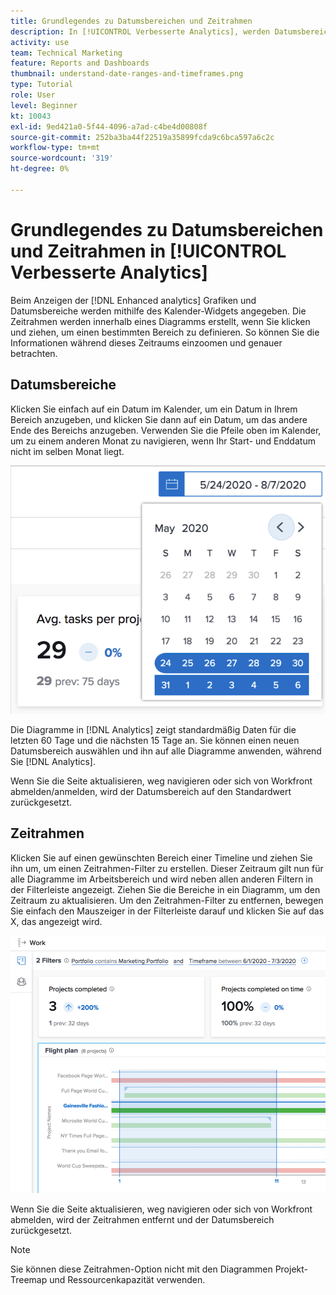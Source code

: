 ```yaml
---
title: Grundlegendes zu Datumsbereichen und Zeitrahmen
description: In [!UICONTROL Verbesserte Analytics], werden Datumsbereiche mithilfe des Kalender-Widgets angegeben. Zeitrahmen werden in einem Diagramm erstellt.
activity: use
team: Technical Marketing
feature: Reports and Dashboards
thumbnail: understand-date-ranges-and-timeframes.png
type: Tutorial
role: User
level: Beginner
kt: 10043
exl-id: 9ed421a0-5f44-4096-a7ad-c4be4d00808f
source-git-commit: 252ba3ba44f22519a35899fcda9c6bca597a6c2c
workflow-type: tm+mt
source-wordcount: '319'
ht-degree: 0%

---
```


# Grundlegendes zu Datumsbereichen und Zeitrahmen in [!UICONTROL Verbesserte Analytics]

Beim Anzeigen der [!DNL Enhanced analytics] Grafiken und Datumsbereiche werden mithilfe des Kalender-Widgets angegeben. Die Zeitrahmen werden innerhalb eines Diagramms erstellt, wenn Sie klicken und ziehen, um einen bestimmten Bereich zu definieren. So können Sie die Informationen während dieses Zeitraums einzoomen und genauer betrachten.

## Datumsbereiche

Klicken Sie einfach auf ein Datum im Kalender, um ein Datum in Ihrem Bereich anzugeben, und klicken Sie dann auf ein Datum, um das andere Ende des Bereichs anzugeben. Verwenden Sie die Pfeile oben im Kalender, um zu einem anderen Monat zu navigieren, wenn Ihr Start- und Enddatum nicht im selben Monat liegt.

![Ein Bild zur Auswahl eines Datumsbereichs mithilfe des Kalender-Widgets](assets/section-1-3.png)

Die Diagramme in [!DNL Analytics] zeigt standardmäßig Daten für die letzten 60 Tage und die nächsten 15 Tage an. Sie können einen neuen Datumsbereich auswählen und ihn auf alle Diagramme anwenden, während Sie [!DNL Analytics].

Wenn Sie die Seite aktualisieren, weg navigieren oder sich von Workfront abmelden/anmelden, wird der Datumsbereich auf den Standardwert zurückgesetzt.

## Zeitrahmen

Klicken Sie auf einen gewünschten Bereich einer Timeline und ziehen Sie ihn um, um einen Zeitrahmen-Filter zu erstellen. Dieser Zeitraum gilt nun für alle Diagramme im Arbeitsbereich und wird neben allen anderen Filtern in der Filterleiste angezeigt. Ziehen Sie die Bereiche in ein Diagramm, um den Zeitraum zu aktualisieren. Um den Zeitrahmen-Filter zu entfernen, bewegen Sie einfach den Mauszeiger in der Filterleiste darauf und klicken Sie auf das X, das angezeigt wird.

![Bild, das durch Klicken und Ziehen einen Datumsbereich auswählt](assets/section-1-4.png)

Wenn Sie die Seite aktualisieren, weg navigieren oder sich von Workfront abmelden, wird der Zeitrahmen entfernt und der Datumsbereich zurückgesetzt.

>[!NOTE]
>
>Sie können diese Zeitrahmen-Option nicht mit den Diagrammen Projekt-Treemap und Ressourcenkapazität verwenden.
